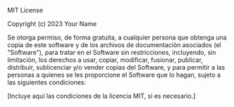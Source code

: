 MIT License

Copyright (c) 2023 Your Name

Se otorga permiso, de forma gratuita, a cualquier persona que obtenga una copia de este software y de los archivos de documentación asociados (el "Software"), para tratar en el Software sin restricciones, incluyendo, sin limitación, los derechos a usar, copiar, modificar, fusionar, publicar, distribuir, sublicenciar y/o vender copias del Software, y para permitir a las personas a quienes se les proporcione el Software que lo hagan, sujeto a las siguientes condiciones:

[Incluye aquí las condiciones de la licencia MIT, si es necesario.]
